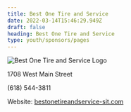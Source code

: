 ```yaml
---
title: Best One Tire and Service
date: 2022-03-14T15:46:29.949Z
draft: false
heading: Best One Tire and Service
type: youth/sponsors/pages
---
```

![Best One Tire and Service Logo](https://res.cloudinary.com/robinson-soccer/image/upload/v1647271436/Youth/Sponsors/best-one-tire-and-service_x3ndry.png)

1708 West Main Street

(618) 544-3811

Website: [bestonetireandservice-sit.com](https://www.bestonetireandservice-sit.com/)